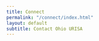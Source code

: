 ```yaml
---
title: Connect
permalink: "/connect/index.html"
layout: default
subtitle: Contact Ohio URISA
---
```


